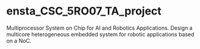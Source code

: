 # ensta_CSC_5RO07_TA_project
Multiprocessor System on Chip for AI and Robotics Applications. Design a multicore heterogeneous embedded system for robotic applications based on a NoC.
